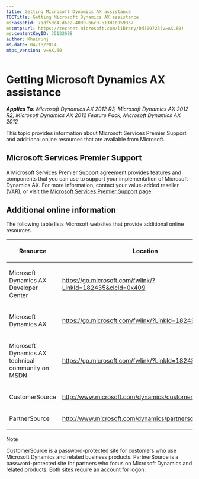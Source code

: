 ```yaml
---
title: Getting Microsoft Dynamics AX assistance
TOCTitle: Getting Microsoft Dynamics AX assistance
ms:assetid: 7adf5dc4-d6e2-40d0-b6c9-513d1b959337
ms:mtpsurl: https://technet.microsoft.com/library/Dd309723(v=AX.60)
ms:contentKeyID: 35132688
author: Khairunj
ms.date: 04/18/2014
mtps_version: v=AX.60
---
```


# Getting Microsoft Dynamics AX assistance 


_**Applies To:** Microsoft Dynamics AX 2012 R3, Microsoft Dynamics AX 2012 R2, Microsoft Dynamics AX 2012 Feature Pack, Microsoft Dynamics AX 2012_

This topic provides information about Microsoft Services Premier Support and additional online resources that are available from Microsoft.

## Microsoft Services Premier Support

A Microsoft Services Premier Support agreement provides features and components that you can use to support your implementation of Microsoft Dynamics AX. For more information, contact your value-added reseller (VAR), or visit the [Microsoft Services Premier Support page](http://www.microsoft.com/premiersupport).

## Additional online information

The following table lists Microsoft websites that provide additional online resources.

<table>
<colgroup>
<col style="width: 50%" />
<col style="width: 50%" />
</colgroup>
<thead>
<tr class="header">
<th><p>Resource</p></th>
<th><p>Location</p></th>
</tr>
</thead>
<tbody>
<tr class="odd">
<td><p>Microsoft Dynamics AX Developer Center</p></td>
<td><p><a href="https://go.microsoft.com/fwlink/?linkid=182435%26clcid=0x409">https://go.microsoft.com/fwlink/?LinkId=182435&amp;clcid=0x409</a></p></td>
</tr>
<tr class="even">
<td><p>Microsoft Dynamics AX</p></td>
<td><p><a href="https://go.microsoft.com/fwlink/?linkid=182436">https://go.microsoft.com/fwlink/?LinkId=182436</a></p></td>
</tr>
<tr class="odd">
<td><p>Microsoft Dynamics AX technical community on MSDN</p></td>
<td><p><a href="https://go.microsoft.com/fwlink/?linkid=182437">https://go.microsoft.com/fwlink/?LinkId=182437</a></p></td>
</tr>
<tr class="even">
<td><p>CustomerSource</p></td>
<td><p><a href="http://www.microsoft.com/dynamics/customersource.mspx" class="uri">http://www.microsoft.com/dynamics/customersource.mspx</a></p></td>
</tr>
<tr class="odd">
<td><p>PartnerSource</p></td>
<td><p><a href="http://www.microsoft.com/dynamics/partnersource.mspx" class="uri">http://www.microsoft.com/dynamics/partnersource.mspx</a></p></td>
</tr>
</tbody>
</table>



> [!NOTE]
> <P>CustomerSource is a password-protected site for customers who use Microsoft Dynamics and related business products. PartnerSource is a password-protected site for partners who focus on Microsoft Dynamics and related products. Both sites require an account for logon.</P>


  


